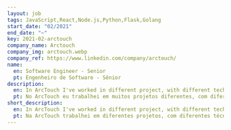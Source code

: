 ```yaml
---
layout: job
tags: JavaScript,React,Node.js,Python,Flask,Golang
start_date: "02/2021"
end_date: "~"
key: 2021-02-arctouch
company_name: Arctouch
company_img: arctouch.webp
company_ref: https://www.linkedin.com/company/arctouch/
name:
  en: Software Engineer - Senior
  pt: Engenheiro de Software - Sênior
description:
  en: In ArcTouch I've worked in different project, with different techs each of them. I've worked with international projects with different nationalities, talking in English in most meeting, and talking directly with the client.
  pt: No ArcTouch eu trabalhei em muitos projetos diferentes, com diferentes tecnologias cada um deles. Eu trabalhei com projetos internacionais com diferentes nacionalidades, conversando em inglês na maioria das reuniões e conversando diretamente com o cliente.
short_description:
  en: In ArcTouch I've worked in different project, with different techs each of them. I've worked with international projects with different nationalities, talking in English in most meeting, and talking directly with the client.
  pt: Na ArcTouch trabalhei em diferentes projetos, com diferentes técnicos em cada um deles. Já trabalhei com projetos internacionais com diversas nacionalidades, falando em inglês na maioria das reuniões, e falando diretamente com o cliente.
---
```

